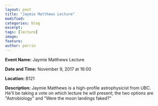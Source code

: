 ```yaml
---
layout: post
title: "Jaymie Matthews Lecture"
modified:
categories: blog
excerpt: 
tags: [lecture]
image:
feature:  
author: perrin
---
```


<b>Event Name:</b> Jaymie Matthews Lecture

<b>Date and Time:</b> November 9, 2017 at 16:00

<b>Location:</b> B121

<b>Description:</b> Jaymie Matthews is a high-profile astrophysicist from UBC. He'll be taking a vote on which lecture he will present; the two options are "Astrobiology" and "Were the moon landings faked?"
